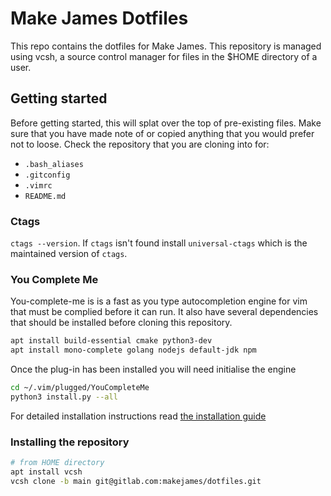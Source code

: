 # Make James Dotfiles

This repo contains the dotfiles for Make James. This repository is managed
using vcsh, a source control manager for files in the $HOME directory of a user.

## Getting started

Before getting started, this will splat over the top of pre-existing files. Make
sure that you have made note of or copied anything that you would prefer not
to loose. Check the repository that you are cloning into for:

* `.bash_aliases`
* `.gitconfig`
* `.vimrc`
* `README.md`

### Ctags

`ctags --version`. If `ctags` isn't found install `universal-ctags` which is
the maintained version of `ctags`.

### You Complete Me

You-complete-me is is a fast as you type autocompletion engine for vim that
must be complied before it can run. It also have several dependencies that
should be installed before cloning this repository.

```sh
apt install build-essential cmake python3-dev
apt install mono-complete golang nodejs default-jdk npm
```

Once the plug-in has been installed you will need initialise the engine

```sh
cd ~/.vim/plugged/YouCompleteMe
python3 install.py --all
```

For detailed installation instructions read [the installation guide](https://github.com/ycm-core/YouCompleteMe#installation)

### Installing the repository

```sh
# from HOME directory
apt install vcsh
vcsh clone -b main git@gitlab.com:makejames/dotfiles.git
```
